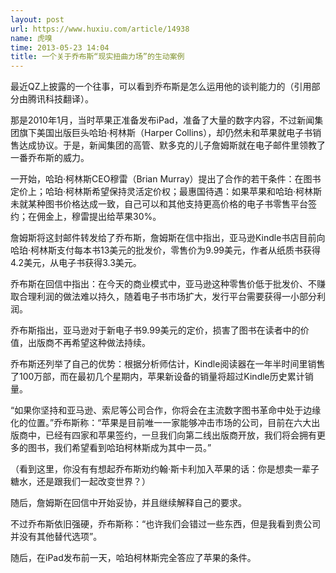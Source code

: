 ```yaml
---
layout: post
url: https://www.huxiu.com/article/14938
name: 虎嗅
time: 2013-05-23 14:04
title: 一个关于乔布斯“现实扭曲力场”的生动案例
---
```

最近QZ上披露的一个往事，可以看到乔布斯是怎么运用他的谈判能力的（引用部分由腾讯科技翻译）。

那是2010年1月，当时苹果正准备发布iPad，准备了大量的数字内容，不过新闻集团旗下美国出版巨头哈珀·柯林斯（Harper Collins），却仍然未和苹果就电子书销售达成协议。于是，新闻集团的高管、默多克的儿子詹姆斯就在电子邮件里领教了一番乔布斯的威力。

一开始，哈珀·柯林斯CEO穆雷（Brian Murray）提出了合作的若干条件：在图书定价上；哈珀·柯林斯希望保持灵活定价权；最惠国待遇：如果苹果和哈珀·柯林斯未就某种图书价格达成一致，自己可以和其他支持更高价格的电子书零售平台签约；在佣金上，穆雷提出给苹果30%。

詹姆斯将这封邮件转发给了乔布斯，詹姆斯在信中指出，亚马逊Kindle书店目前向哈珀·柯林斯支付每本书13美元的批发价，零售价为9.99美元，作者从纸质书获得4.2美元，从电子书获得3.3美元。

乔布斯在回信中指出：在今天的商业模式中，亚马逊这种零售价低于批发价、不赚取合理利润的做法难以持久，随着电子书市场扩大，发行平台需要获得一小部分利润。

乔布斯指出，亚马逊对于新电子书9.99美元的定价，损害了图书在读者中的价值，出版商不再希望这种做法持续。

乔布斯还列举了自己的优势：根据分析师估计，Kindle阅读器在一年半时间里销售了100万部，而在最初几个星期内，苹果新设备的销量将超过Kindle历史累计销量。

“如果你坚持和亚马逊、索尼等公司合作，你将会在主流数字图书革命中处于边缘化的位置。”乔布斯称：“苹果是目前唯一一家能够冲击市场的公司，目前在六大出版商中，已经有四家和苹果签约，一旦我们向第二线出版商开放，我们将会拥有更多的图书，我们希望看到哈珀柯林斯成为其中一员。”

（看到这里，你没有有想起乔布斯劝约翰·斯卡利加入苹果的话：你是想卖一辈子糖水，还是跟我们一起改变世界？）

随后，詹姆斯在回信中开始妥协，并且继续解释自己的要求。

不过乔布斯依旧强硬，乔布斯称：“也许我们会错过一些东西，但是我看到贵公司并没有其他替代选项”。

随后，在iPad发布前一天，哈珀柯林斯完全答应了苹果的条件。

